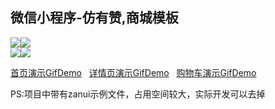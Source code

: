 ## 微信小程序-仿有赞,商城模板  

![](http://oiivm9udq.bkt.clouddn.com/demo/cakejpg01.jpg)![](http://oiivm9udq.bkt.clouddn.com/demo/cakejpg02.jpg)  
![](http://oiivm9udq.bkt.clouddn.com/demo/cakejpg03.jpg)![](http://oiivm9udq.bkt.clouddn.com/demo/cakejpg04.jpg)  
  
[首页演示GifDemo](http://oiivm9udq.bkt.clouddn.com/demo/cake-index.gif)  
[详情页演示GifDemo](http://oiivm9udq.bkt.clouddn.com/demo/cake-detail.gif)  
[购物车演示GifDemo](http://oiivm9udq.bkt.clouddn.com/demo/cake-cart.gif)  
  
PS:项目中带有zanui示例文件，占用空间较大，实际开发可以去掉
